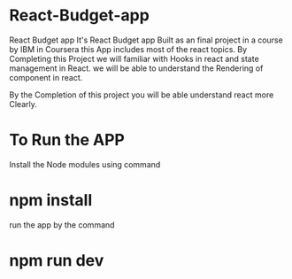 # React-Budget-app
React Budget app
It's React Budget app Built as an final project in a course by IBM in Coursera
this App includes most of the react topics.
By Completing this Project we will familiar with Hooks in react and state management in React.
we will be able to understand the Rendering of component in react.

By the Completion of this project you will be able understand react more Clearly.

# To Run the APP
Install the Node modules using 
command 
# npm install
run the app by the command 
# npm run dev

